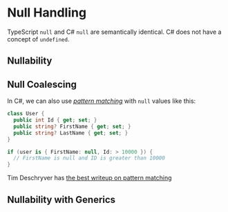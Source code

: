 <script setup>
import CodeSplitter from '../../components/CodeSplitter.vue'
</script>

# Null Handling

TypeScript `null` and C# `null` are semantically identical.  C# does not have a concept of `undefined`.

## Nullability

<CodeSplitter>
  <template #left>

```ts
let x: string | null;

function findUser(name: string, email?: string ) {
  if (email?.trim()) {
    // Handle case when email is null or zero length
  }
}

let handle = email?.split("@")[0];
```

  </template>
  <template #right>

```csharp
string? x;

User[] FindUser(string name, string? email) {
  if (string.IsNullOrWhiteSpace(email)) {
    // Handle case when email is null or zero length
  }
}

var handle = email?.Split("@")[0];
```

  </template>
</CodeSplitter>

## Null Coalescing

<CodeSplitter>
  <template #left>

```ts
let handle = email?.split("@")[0] ?? userId;

handle ??= "unknown"
// 👆👇These are equivalent
if (handle == null) {
  handle == "unknown"
}
```

  </template>
  <template #right>

```csharp
var handle = email?.Split("@")[0] ?? userId;

handle ??= "unknown"
// 👆👇These are equivalent
if (handle == null) {
  handle == "unknown"
}
```

  </template>
</CodeSplitter>

In C#, we can also use *[pattern matching](https://learn.microsoft.com/en-us/dotnet/csharp/language-reference/operators/patterns)* with `null` values like this:

```csharp
class User {
  public int Id { get; set; }
  public string? FirstName { get; set; }
  public string? LastName { get; set; }
}

if (user is { FirstName: null, Id: > 10000 }) {
  // FirstName is null and ID is greater than 10000
}
```

Tim Deschryver has [the best writeup on pattern matching](https://timdeschryver.dev/blog/pattern-matching-examples-in-csharp#tuple-patterns)

## Nullability with Generics

<CodeSplitter>
  <template #left>

```ts
type List<T> = { }

// "Elements are string or null"
let list: List<string | null>;

let arr: Array<string | null>[];
```

  </template>
  <template #right>

```csharp
// List<T> is standard library collection type

// "Elements are string or null"
List<string?> list;

string?[] arr;
```

  </template>
</CodeSplitter>
